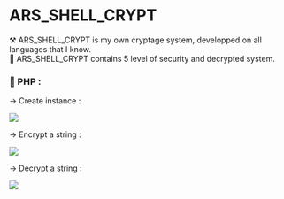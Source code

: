 # ARS_SHELL_CRYPT

⚒ ARS_SHELL_CRYPT is my own cryptage system, developped on all languages that I know.  
🔐 ARS_SHELL_CRYPT contains 5 level of security and decrypted system.  

### 📌 PHP :

-> Create instance :  
  
![](https://github.com/Neptune-Dev/ARS_SHELL_CRYPT/blob/main/img/php_instance.png)  
  
-> Encrypt a string :  
  
![](https://github.com/Neptune-Dev/ARS_SHELL_CRYPT/blob/main/img/php_encrypt.png)  
  
-> Decrypt a string :  
  
![](https://github.com/Neptune-Dev/ARS_SHELL_CRYPT/blob/main/img/php_decrypt.png)  
